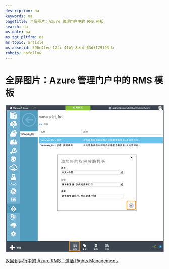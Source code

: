 ```yaml
---
description: na
keywords: na
pagetitle: 全屏图片：Azure 管理门户中的 RMS 模板
search: na
ms.date: na
ms.tgt_pltfrm: na
ms.topic: article
ms.assetid: 596e4fec-124c-41b1-8efd-63d5179193fb
robots: nofollow
---
```

# 全屏图片：Azure 管理门户中的 RMS 模板
![](../Image/AzRMS_TemplatesPortal.png)

返回到[运行中的 Azure RMS：激活 Rights Management](http://technet.microsoft.com/library/jj585026.aspx#BKMK_Example_ManagementPortal)。


